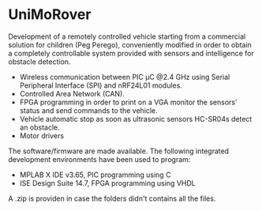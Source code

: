# UniMoRover

Development of a remotely controlled vehicle starting from a commercial solution for children (Peg Perego), conveniently modified in order to obtain a completely controllable system provided with sensors and intelligence for obstacle detection.
* Wireless communication between PIC μC @2.4 GHz using Serial Peripheral Interface (SPI) and nRF24L01 modules.
* Controlled Area Network (CAN).
* FPGA programming in order to print on a VGA monitor the sensors’ status and send commands to the vehicle.
* Vehicle automatic stop as soon as ultrasonic sensors HC-SR04s detect an obstacle.
* Motor drivers

The software/firmware are made available. 
The following integrated development environments have been used to program:
* MPLAB X IDE v3.65, PIC programming using C
* ISE Design Suite 14.7, FPGA programming using VHDL

A .zip is providen in case the folders didn't contains all the files. 
